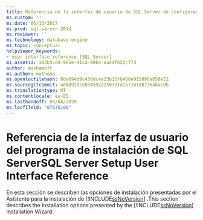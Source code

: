 ```yaml
---
title: Referencia de la interfaz de usuario de SQL Server de configuración | Microsoft Docs
ms.custom: ''
ms.date: 06/13/2017
ms.prod: sql-server-2014
ms.reviewer: ''
ms.technology: database-engine
ms.topic: conceptual
helpviewer_keywords:
- user interface reference [SQL Server]
ms.assetid: 183b5cdd-962e-41ca-8064-ea44f622c77d
author: mashamsft
ms.author: mathoma
ms.openlocfilehash: 8da894d9c450dc4a23b15f8466e915898a858e52
ms.sourcegitcommit: ad4d92dce894592a259721a1571b1d8736abacdb
ms.translationtype: MT
ms.contentlocale: es-ES
ms.lasthandoff: 08/04/2020
ms.locfileid: "87675108"
---
```

# <a name="sql-server-setup-user-interface-reference"></a><span data-ttu-id="dda22-102">Referencia de la interfaz de usuario del programa de instalación de SQL Server</span><span class="sxs-lookup"><span data-stu-id="dda22-102">SQL Server Setup User Interface Reference</span></span>
  <span data-ttu-id="dda22-103">En esta sección se describen las opciones de instalación presentadas por el Asistente para la instalación de [!INCLUDE[ssNoVersion](../../includes/ssnoversion-md.md)] .</span><span class="sxs-lookup"><span data-stu-id="dda22-103">This section describes the installation options presented by the [!INCLUDE[ssNoVersion](../../includes/ssnoversion-md.md)] Installation Wizard.</span></span>  
  
  
